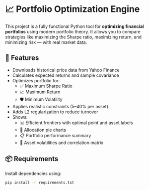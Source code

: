 # 📈 Portfolio Optimization Engine

This project is a fully functional Python tool for **optimizing financial portfolios** using modern portfolio theory. It allows you to compare strategies like maximizing the Sharpe ratio, maximizing return, and minimizing risk — with real market data.

## 🚀 Features

- Downloads historical price data from Yahoo Finance
- Calculates expected returns and sample covariance
- Optimizes portfolio for:
  - ✅ Maximum Sharpe Ratio
  - 📈 Maximum Return
  - 🛡️ Minimum Volatility
- Applies realistic constraints (5–40% per asset)
- Adds L2 regularization to reduce turnover
- Shows:
  - 📊 Efficient frontiers with optimal point and asset labels
  - 📌 Allocation pie charts
  - 📋 Portfolio performance summary
  - 🧮 Asset volatilities and correlation matrix

## 📦 Requirements

Install dependencies using:

```bash
pip install -r requirements.txt
